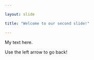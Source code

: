 ```yaml
---

layout: slide

title: "Welcome to our second slide!"

---
```


My text here.

Use the left arrow to go back!
